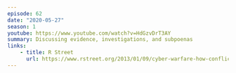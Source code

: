 ```yaml
---
episode: 62
date: "2020-05-27"
season: 1
youtube: https://www.youtube.com/watch?v=HdGzvDrT3AY
summary: Discussing evidence, investigations, and subpoenas
links:
    - title: R Street
      url: https://www.rstreet.org/2013/01/09/cyber-warfare-how-conflicts-in-cyberspace-are-challenging-america-and-changing-the-world/
---
```

